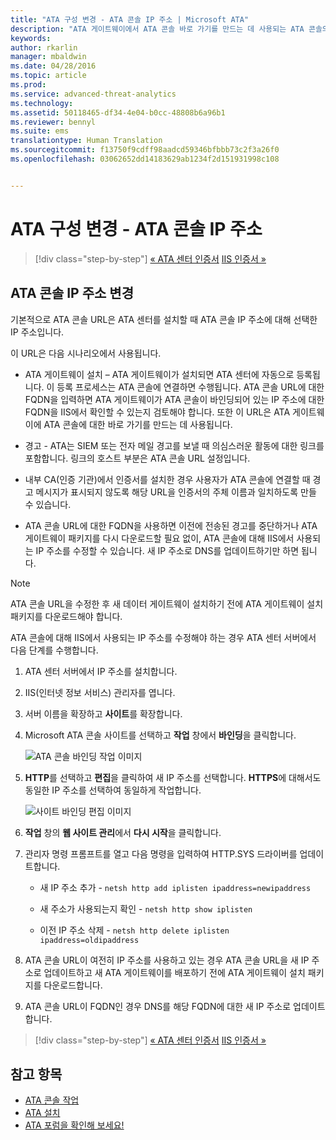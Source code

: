 ```yaml
---
title: "ATA 구성 변경 - ATA 콘솔 IP 주소 | Microsoft ATA"
description: "ATA 게이트웨이에서 ATA 콘솔 바로 가기를 만드는 데 사용되는 ATA 콘솔의 IP 주소를 변경하는 방법에 대해 설명합니다."
keywords: 
author: rkarlin
manager: mbaldwin
ms.date: 04/28/2016
ms.topic: article
ms.prod: 
ms.service: advanced-threat-analytics
ms.technology: 
ms.assetid: 50118465-df34-4e04-b0cc-48808b6a96b1
ms.reviewer: bennyl
ms.suite: ems
translationtype: Human Translation
ms.sourcegitcommit: f13750f9cdff98aadcd59346bfbbb73c2f3a26f0
ms.openlocfilehash: 03062652dd14183629ab1234f2d151931998c108


---
```


# ATA 구성 변경 - ATA 콘솔 IP 주소

>[!div class="step-by-step"]
[« ATA 센터 인증서](modifying-ata-config-centercert.md)
[IIS 인증서 »](modifying-ata-config-iiscert.md)

## ATA 콘솔 IP 주소 변경
기본적으로 ATA 콘솔 URL은 ATA 센터를 설치할 때 ATA 콘솔 IP 주소에 대해 선택한 IP 주소입니다.

이 URL은 다음 시나리오에서 사용됩니다.

-   ATA 게이트웨이 설치 – ATA 게이트웨이가 설치되면 ATA 센터에 자동으로 등록됩니다. 이 등록 프로세스는 ATA 콘솔에 연결하면 수행됩니다. ATA 콘솔 URL에 대한 FQDN을 입력하면 ATA 게이트웨이가 ATA 콘솔이 바인딩되어 있는 IP 주소에 대한 FQDN을 IIS에서 확인할 수 있는지 검토해야 합니다. 또한 이 URL은 ATA 게이트웨이에 ATA 콘솔에 대한 바로 가기를 만드는 데 사용됩니다.

-   경고 - ATA는 SIEM 또는 전자 메일 경고를 보낼 때 의심스러운 활동에 대한 링크를 포함합니다. 링크의 호스트 부분은 ATA 콘솔 URL 설정입니다.

-   내부 CA(인증 기관)에서 인증서를 설치한 경우 사용자가 ATA 콘솔에 연결할 때 경고 메시지가 표시되지 않도록 해당 URL을 인증서의 주체 이름과 일치하도록 만들 수 있습니다.

-   ATA 콘솔 URL에 대한 FQDN을 사용하면 이전에 전송된 경고를 중단하거나 ATA 게이트웨이 패키지를 다시 다운로드할 필요 없이, ATA 콘솔에 대해 IIS에서 사용되는 IP 주소를 수정할 수 있습니다. 새 IP 주소로 DNS를 업데이트하기만 하면 됩니다.

> [!NOTE]
> ATA 콘솔 URL을 수정한 후 새 데이터 게이트웨이 설치하기 전에 ATA 게이트웨이 설치 패키지를 다운로드해야 합니다.

ATA 콘솔에 대해 IIS에서 사용되는 IP 주소를 수정해야 하는 경우 ATA 센터 서버에서 다음 단계를 수행합니다.

1.  ATA 센터 서버에서 IP 주소를 설치합니다.

2.  IIS(인터넷 정보 서비스) 관리자를 엽니다.

3.  서버 이름을 확장하고 **사이트**를 확장합니다.

4.  Microsoft ATA 콘솔 사이트를 선택하고 **작업** 창에서 **바인딩**을 클릭합니다.

    ![ATA 콘솔 바인딩 작업 이미지](media/ATA-console-change-IP-bindings.jpg)

5.  **HTTP**를 선택하고 **편집**을 클릭하여 새 IP 주소를 선택합니다. **HTTPS**에 대해서도 동일한 IP 주소를 선택하여 동일하게 작업합니다.

    ![사이트 바인딩 편집 이미지](media/ATA-change-console-IP.jpg)

6.  **작업** 창의 **웹 사이트 관리**에서 **다시 시작**을 클릭합니다.

7.  관리자 명령 프롬프트를 열고 다음 명령을 입력하여 HTTP.SYS 드라이버를 업데이트합니다.

    -   새 IP 주소 추가 - `netsh http add iplisten ipaddress=newipaddress`

    -   새 주소가 사용되는지 확인 -  `netsh http show iplisten`

    -   이전 IP 주소 삭제 -  `netsh http delete iplisten ipaddress=oldipaddress`

8.  ATA 콘솔 URL이 여전히 IP 주소를 사용하고 있는 경우 ATA 콘솔 URL을 새 IP 주소로 업데이트하고 새 ATA 게이트웨이를 배포하기 전에 ATA 게이트웨이 설치 패키지를 다운로드합니다.

9. ATA 콘솔 URL이 FQDN인 경우 DNS를 해당 FQDN에 대한 새 IP 주소로 업데이트합니다.

>[!div class="step-by-step"]
[« ATA 센터 인증서](modifying-ata-config-centercert.md)
[IIS 인증서 »](modifying-ata-config-iiscert.md)


## 참고 항목
- [ATA 콘솔 작업](working-with-ata-console.md)
- [ATA 설치](install-ata.md)
- [ATA 포럼을 확인해 보세요!](https://social.technet.microsoft.com/Forums/security/home?forum=mata)



<!--HONumber=Jul16_HO4-->


